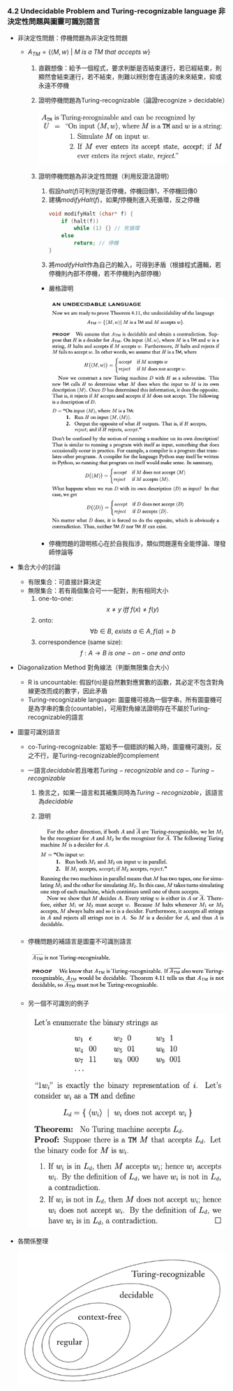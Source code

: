 ### 4.2 Undecidable Problem and Turing-recognizable language 非決定性問題與圖靈可識別語言

- 非決定性問題：停機問題為非決定性問題
  - $A_{TM} = \{ ⟨M,w⟩\ |\ M\ is\ a\ TM\ that\ accepts\ w \}$
    1. 直觀想像：給予一個程式，要求判斷是否結束運行，若已經結束，則顯然會結束運行，若不結束，則難以辨別會在遙遠的未來結束，抑或永遠不停機
    2. 證明停機問題為Turing-recognizable（論證recognize > decidable）

       ![avatar](graph/4.2.1.png)
    
    3. 證明停機問題為非決定性問題（利用反證法證明）
       1. 假設$halt(f)$可判別$f$是否停機，停機回傳1，不停機回傳0
       2. 建構$modifyHalt(f)$，如果$f$停機則進入死循環，反之停機
          ```c++
          void modifyHalt (char* f) {
              if (halt(f))
                  while (1) {} // 死循環
              else
                  return; // 停機
          }
          ```
       3. 將$modifyHalt$作為自己的輸入，可得到矛盾（根據程式邏輯，若停機則內部不停機，若不停機則內部停機）
       - 嚴格證明

         ![avatar](graph/4.2.2.png)
    
       - 停機問題的證明核心在於自我指涉，類似問題還有全能悖論、理發師悖論等

- 集合大小的討論
  - 有限集合：可直接計算決定
  - 無限集合：若有兩個集合可一一配對，則有相同大小
    1. one-to-one: $$x \neq y\ iff\ f(x) \neq f(y)$$
    2. onto: $$\forall b \in B,\ exists\ a \in A, f(a) = b$$
    3. correspondence (same size): $$f: A \rightarrow B\ is\ one-on-one\ and\ onto$$

- Diagonalization Method 對角線法（判斷無限集合大小）
  - R is uncountable: 假設f(n)是自然數對應實數的函數，其必定不包含對角線更改而成的數字，因此矛盾
  - Turing-recognizable language: 圖靈機可視為一個字串，所有圖靈機可是為字串的集合(countable)，可用對角線法證明存在不屬於Turing-recognizable的語言

- 圖靈可識別語言
  - co-Turing-recognizable: 當給予一個錯誤的輸入時，圖靈機可識別，反之不行，是Turing-recognizable的complement
  - 一語言$decidable$若且唯若$Turing-recognizable$ and $co-Turing-recognizable$
    1. 換言之，如果一語言和其補集同時為$Turing-recognizable$，該語言為$decidable$
    2. 證明

       ![avatar](graph/4.2.3.png)

  - 停機問題的補語言是圖靈不可識別語言

    ![avatar](graph/4.2.4.png)

  - 另一個不可識別的例子

    ![avatar](graph/4.2.5.png)

- 各關係整理

  ![avatar](graph/4.2.6.png)

